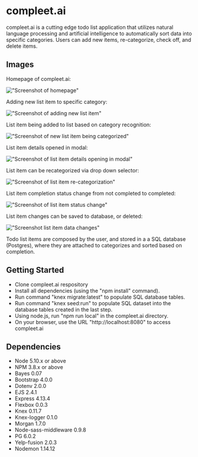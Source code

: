 # compleet.ai

compleet.ai is a cutting edge todo list application that utilizes natural language processing and artificial intelligence to automatically sort data into specific categories. Users can add new items, re-categorize, check off, and delete items.

## Images

Homepage of compleet.ai:

!["Screenshot of homepage"](https://github.com/bartleyjulia/SMARTlist/blob/demo/docs/screenshot_homepage.png?raw=true)

Adding new list item to specific category:

!["Screenshot of adding new list item"](https://github.com/bartleyjulia/SMARTlist/blob/demo/docs/screenshot_homepage_add.png?raw=true)

List item being added to list based on category recognition:

!["Screenshot of new list item being categorized"](https://github.com/bartleyjulia/SMARTlist/blob/demo/docs/screenshot_homepage_add_item.png?raw=true)

List item details opened in modal:

!["Screenshot of list item details opening in modal"](https://github.com/bartleyjulia/SMARTlist/blob/demo/docs/screenshot_modal.png?raw=true)

List item can be recategorized via drop down selector:

!["Screenshot of list item re-categorization"](https://github.com/bartleyjulia/SMARTlist/blob/demo/docs/screenshot_modal_cat.png?raw=true)

List item completion status change from not completed to completed:

!["Screenshot of list item status change"](https://github.com/bartleyjulia/SMARTlist/blob/demo/docs/screenshot_modal_done.png?raw=true)

List item changes can be saved to database, or deleted:

!["Screenshot list item data changes"](https://github.com/bartleyjulia/SMARTlist/blob/demo/docs/screenshot_modal_save.png?raw=true)

Todo list items are composed by the user, and stored in a a SQL database (Postgres), where they are attached to categorizes and sorted based on completion.

## Getting Started

- Clone compleet.ai respository
- Install all dependencies (using the "npm install" command).
- Run command "knex migrate:latest" to populate SQL database tables.
- Run command "knex seed:run" to populate SQL dataset into the database tables created in the last step.
- Using node.js, run "npm run local" in the compleet.ai directory.
- On your browser, use the URL "http://localhost:8080" to access compleet.ai

## Dependencies

- Node 5.10.x or above
- NPM 3.8.x or above
- Bayes 0.07
- Bootstrap 4.0.0
- Dotenv 2.0.0
- EJS 2.4.1
- Express 4.13.4
- Flexbox 0.0.3
- Knex 0.11.7
- Knex-logger 0.1.0
- Morgan 1.7.0
- Node-sass-middleware 0.9.8
- PG 6.0.2
- Yelp-fusion 2.0.3
- Nodemon 1.14.12